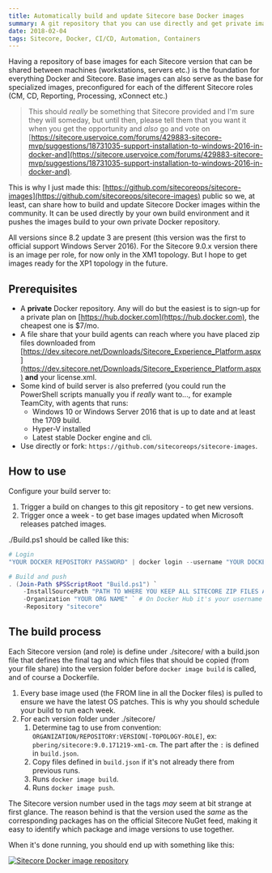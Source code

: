 ```yaml
---
title: Automatically build and update Sitecore base Docker images
summary: A git repository that you can use directly and get private images of all Sitecore versions
date: 2018-02-04
tags: Sitecore, Docker, CI/CD, Automation, Containers
---
```

Having a repository of base images for each Sitecore version that can be shared between machines (workstations, servers etc.) is the foundation for everything Docker and Sitecore. Base images can also serve as the base for specialized images, preconfigured for each of the different Sitecore roles (CM, CD, Reporting, Processing, xConnect etc.)

>This should *really* be something that Sitecore provided and I'm sure they will someday, but until then, please tell them that you want it when you get the opportunity and *also* go and vote on [https://sitecore.uservoice.com/forums/429883-sitecore-mvp/suggestions/18731035-support-installation-to-windows-2016-in-docker-and](https://sitecore.uservoice.com/forums/429883-sitecore-mvp/suggestions/18731035-support-installation-to-windows-2016-in-docker-and).

This is why I just made this: [https://github.com/sitecoreops/sitecore-images](https://github.com/sitecoreops/sitecore-images) public so we, at least, can share how to build and update Sitecore Docker images within the community. It can be used directly by your own build environment and it pushes the images build to your own private Docker repository.

All versions since 8.2 update 3 are present (this version was the first to official support Windows Server 2016). For the Sitecore 9.0.x version there is an image per role, for now only in the XM1 topology. But I hope to get images ready for the XP1 topology in the future.

## Prerequisites

* A **private** Docker repository. Any will do but the easiest is to sign-up for a private plan on [https://hub.docker.com](https://hub.docker.com), the cheapest one is $7/mo.
* A file share that your build agents can reach where you have placed zip files downloaded from [https://dev.sitecore.net/Downloads/Sitecore_Experience_Platform.aspx](https://dev.sitecore.net/Downloads/Sitecore_Experience_Platform.aspx) **and** your license.xml.
* Some kind of build server is also preferred (you could run the PowerShell scripts manually you if *really* want to..., for example TeamCity, with agents that runs:
  * Windows 10 or Windows Server 2016 that is up to date and at least the 1709 build.
  * Hyper-V installed
  * Latest stable Docker engine and cli.
* Use directly or fork: `https://github.com/sitecoreops/sitecore-images`.

## How to use

Configure your build server to:

1. Trigger a build on changes to this git repository - to get new versions.
1. Trigger once a week - to get base images updated when Microsoft releases patched images.

./Build.ps1 should be called like this:

````PowerShell
# Login
"YOUR DOCKER REPOSITORY PASSWORD" | docker login --username "YOUR DOCKER REPOSITORY USERNAME" --password-stdin

# Build and push
. (Join-Path $PSScriptRoot "Build.ps1") `
    -InstallSourcePath "PATH TO WHERE YOU KEEP ALL SITECORE ZIP FILES AND LICENSE.XML" `
    -Organization "YOUR ORG NAME" ` # On Docker Hub it's your username unless you create an organization
    -Repository "sitecore"
````

## The build process

Each Sitecore version (and role) is define under ./sitecore/ with a build.json file that defines the final tag and which files that should be copied (from your file share) into the version folder before `docker image build` is called, and of course a Dockerfile.

1. Every base image used (the FROM line in all the Docker files) is pulled to ensure we have the latest OS patches. This is why you should schedule your build to run each week.
1. For each version folder under ./sitecore/
   1. Determine tag to use from convention: `ORGANIZATION/REPOSITORY:VERSION[-TOPOLOGY-ROLE]`, ex: `pbering/sitecore:9.0.171219-xm1-cm`. The part after the `:` is defined in `build.json`.
   1. Copy files defined in `build.json` if it's not already there from previous runs.
   1. Runs `docker image build`.
   1. Runs `docker image push`.

The Sitecore version number used in the tags *may* seem at bit strange at first glance. The reason behind is that the version used the *same* as the corresponding packages has on the official Sitecore NuGet feed, making it easy to identify which package and image versions to use together.

When it's done running, you should end up with something like this:

[![Sitecore Docker image repository](/content/images/docker-hub-sitecore-repository.png)](/content/images/docker-hub-sitecore-repository.png)